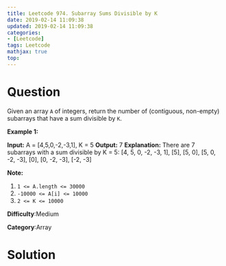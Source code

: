```yaml
---
title: Leetcode 974. Subarray Sums Divisible by K
date: 2019-02-14 11:09:38
updated: 2019-02-14 11:09:38
categories: 
- [Leetcode]
tags: Leetcode
mathjax: true
top:
---
```


# Question

Given an array  `A`  of integers, return the number of (contiguous, non-empty) subarrays that have a sum divisible by  `K`.

**Example 1:**

**Input:** A = [4,5,0,-2,-3,1], K = 5
**Output:** 7
**Explanation:** There are 7 subarrays with a sum divisible by K = 5:
[4, 5, 0, -2, -3, 1], [5], [5, 0], [5, 0, -2, -3], [0], [0, -2, -3], [-2, -3]

**Note:**

1. `1 <= A.length <= 30000`
2. `-10000 <= A[i] <= 10000`
3. `2 <= K <= 10000`

**Difficulty**:Medium

**Category**:Array

<!-- more -->

# Solution

```cpp

```